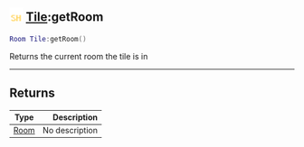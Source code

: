 ## <img src="../../.gitbook/assets/shared.png" width="24" height=24 /> [Tile](https://iaswiki.rawr.dev/readme/tile):getRoom

```lua
Room Tile:getRoom()
```

Returns the current room the tile is in

------
## Returns

| Type   | Description |
| ------ | ----------: |
| [Room](https://iaswiki.rawr.dev/readme/room) | No description |

